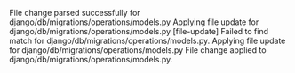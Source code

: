 File change parsed successfully for django/db/migrations/operations/models.py
Applying file update for django/db/migrations/operations/models.py
[file-update] Failed to find match for django/db/migrations/operations/models.py.
Applying file update for django/db/migrations/operations/models.py
File change applied to django/db/migrations/operations/models.py.
